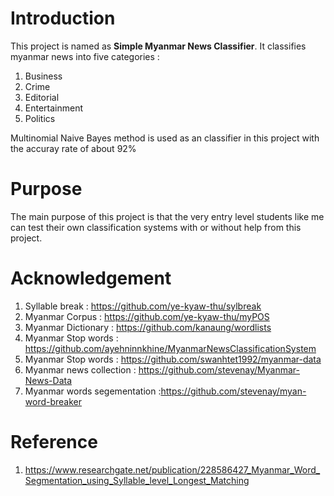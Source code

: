 # Introduction

This project is named as <b>Simple Myanmar News Classifier</b>. It classifies myanmar news into five categories :
1. Business
2. Crime
3. Editorial
4. Entertainment
5. Politics

Multinomial Naive Bayes method is used as an classifier in this project with the accuray rate of about 92%

# Purpose

The main purpose of this project is that the very entry level students like me can test their own classification systems with or without help from this project.

# Acknowledgement

1. Syllable break : https://github.com/ye-kyaw-thu/sylbreak
2. Myanmar Corpus : https://github.com/ye-kyaw-thu/myPOS
3. Myanmar Dictionary : https://github.com/kanaung/wordlists
4. Myanmar Stop words : https://github.com/ayehninnkhine/MyanmarNewsClassificationSystem
5. Myanmar Stop words : https://github.com/swanhtet1992/myanmar-data
6. Myanmar news collection : https://github.com/stevenay/Myanmar-News-Data
7. Myanmar words segementation :https://github.com/stevenay/myan-word-breaker

# Reference

1. https://www.researchgate.net/publication/228586427_Myanmar_Word_Segmentation_using_Syllable_level_Longest_Matching
